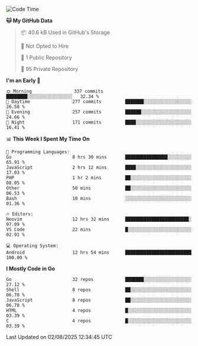 
<!--START_SECTION:waka-->
![Code Time](http://img.shields.io/badge/Code%20Time-6%2C149%20hrs%2046%20mins-blue)

**🐱 My GitHub Data** 

> 📦 40.6 kB Used in GitHub's Storage 
 > 
> 🚫 Not Opted to Hire
 > 
> 📜 1 Public Repository 
 > 
> 🔑 95 Private Repository 
 > 
**I'm an Early 🐤** 

```text
🌞 Morning                337 commits         ████████░░░░░░░░░░░░░░░░░   32.34 % 
🌆 Daytime                277 commits         ███████░░░░░░░░░░░░░░░░░░   26.58 % 
🌃 Evening                257 commits         ██████░░░░░░░░░░░░░░░░░░░   24.66 % 
🌙 Night                  171 commits         ████░░░░░░░░░░░░░░░░░░░░░   16.41 % 
```


📊 **This Week I Spent My Time On** 

```text
💬 Programming Languages: 
Go                       8 hrs 30 mins       ████████████████░░░░░░░░░   65.91 % 
JavaScript               2 hrs 12 mins       ████░░░░░░░░░░░░░░░░░░░░░   17.03 % 
PHP                      1 hr 2 mins         ██░░░░░░░░░░░░░░░░░░░░░░░   08.05 % 
Other                    50 mins             ██░░░░░░░░░░░░░░░░░░░░░░░   06.53 % 
Bash                     10 mins             ░░░░░░░░░░░░░░░░░░░░░░░░░   01.36 % 

🔥 Editors: 
Neovim                   12 hrs 32 mins      ████████████████████████░   97.09 % 
VS Code                  22 mins             █░░░░░░░░░░░░░░░░░░░░░░░░   02.91 % 

💻 Operating System: 
Android                  12 hrs 54 mins      █████████████████████████   100.00 % 
```

**I Mostly Code in Go** 

```text
Go                       32 repos            ███████░░░░░░░░░░░░░░░░░░   27.12 % 
Shell                    8 repos             ██░░░░░░░░░░░░░░░░░░░░░░░   06.78 % 
JavaScript               8 repos             ██░░░░░░░░░░░░░░░░░░░░░░░   06.78 % 
HTML                     4 repos             █░░░░░░░░░░░░░░░░░░░░░░░░   03.39 % 
C                        4 repos             █░░░░░░░░░░░░░░░░░░░░░░░░   03.39 % 
```




 Last Updated on 02/08/2025 12:34:45 UTC
<!--END_SECTION:waka-->
